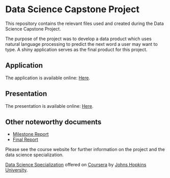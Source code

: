 # Data Science Capstone Project

This repository contains the relevant files used and created during the Data Science Capstone Project.

The purpose of the project was to develop a data product which uses natural language processing to predict the next word a user may want to type. A shiny application serves as the final product for this project.

## Application
The application is available online: <a href="http://45.55.48.122/" target="_blank">Here</a>.
## Presentation
The presentation is available online: <a href="http://rpubs.com/wowkazmir/546788" target="_blank">Here</a>.



## Other noteworthy documents

* [Milestone Report](https://rpubs.com/wowkazmir/535853)
* [Final Report](http://rpubs.com/wowkazmir/546921)

Please see the course website for further information on the project and the data science specialization.

[Data Science Specialization](https://www.coursera.org/specializations/jhu-data-science)
offered on [Coursera](https://www.coursera.org) by [Johns Hopkins University](https://www.jhu.edu).

